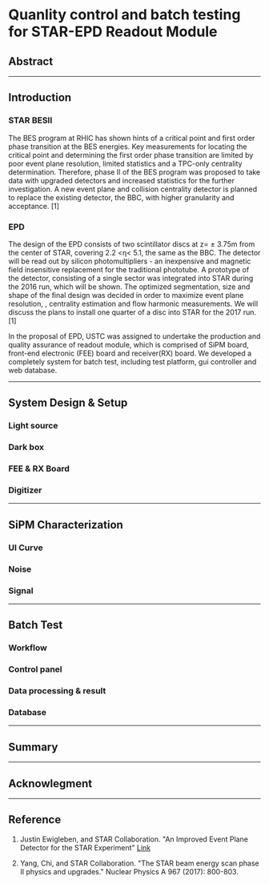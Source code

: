 # Quanlity control and batch testing for STAR-EPD Readout Module

## Abstract

---

## Introduction

### STAR BESII

The BES program at RHIC has shown hints of a critical point and first order phase transition at the BES energies. Key measurements for locating the critical point and determining the first order phase transition are limited by poor event plane resolution, limited statistics and a TPC-only centrality determination. Therefore, phase II of the BES program was proposed to take data with upgraded detectors and increased statistics for the further investigation. A new event plane and collision centrality detector is planned to replace the existing detector, the BBC, with higher granularity and acceptance. [1]

### EPD

The design of the EPD consists of two scintillator discs at z= ± 3.75m from the center of STAR, covering 2.2 <η< 5.1, the same as the BBC. The detector will be read out by silicon photomultipliers - an inexpensive and magnetic field insensitive replacement for the traditional phototube. A prototype of the detector, consisting of a single sector was integrated into STAR during the 2016 run, which will be shown. The optimized segmentation, size and shape of the final design was decided in order to maximize event plane resolution, , centrality estimation and flow harmonic measurements. We will discuss the plans to install one quarter of a disc into STAR for the 2017 run. [1]

In the proposal of EPD, USTC was assigned to undertake the production and quality assurance of readout module, which is comprised of SiPM board, front-end electronic (FEE) board and receiver(RX) board. We developed a completely system for batch test, including test platform, gui controller and web database.

---

## System Design & Setup

### Light source

### Dark box

### FEE & RX Board

### Digitizer

---

## SiPM Characterization

### UI Curve

### Noise

### Signal

---

## Batch Test

### Workflow

### Control panel

### Data processing & result

### Database

---

## Summary

---

## Acknowlegment

---

## Reference

1. Justin Ewigleben, and STAR Collaboration. "An Improved Event Plane Detector for the STAR Experiment" [Link](http://meetings.aps.org/link/BAPS.2017.APR.M13.4)

2. Yang, Chi, and STAR Collaboration. "The STAR beam energy scan phase II physics and upgrades." Nuclear Physics A 967 (2017): 800-803.
